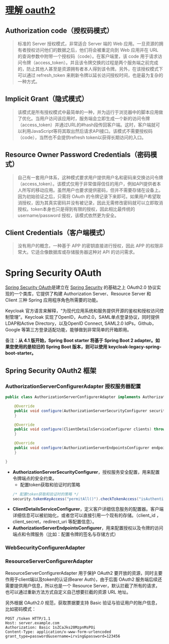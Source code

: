 # [理解 oauth2][b1d25ff5]
## Authorization code（授权码模式）
> 标准的 Server 授权模式，非常适合 Server 端的 Web 应用。一旦资源的拥有者授权访问他们的数据之后，他们将会被重定向到 Web 应用并在 URL 的查询参数中附带一个授权码（code）。在客户端里，该 code 用于请求访问令牌（access_token）。并且该令牌交换的过程是两个服务端之前完成的，防止其他人甚至是资源拥有者本人得到该令牌。另外，在该授权模式下可以通过 refresh_token 来刷新令牌以延长访问授权时间，也是最为复杂的一种方式。

## Implicit Grant（隐式模式）
> 该模式是所有授权模式中最简单的一种，并为运行于浏览器中的脚本应用做了优化。当用户访问该应用时，服务端会立即生成一个新的访问令牌（access_token）并通过URL的#hash段传回客户端。这时，客户端就可以利用JavaScript等将其取出然后请求API接口。该模式不需要授权码（code），当然也不会提供refresh token以获得长期访问的入口。

## Resource Owner Password Credentials（密码模式）
> 自己有一套用户体系，这种模式要求用户提供用户名和密码来交换访问令牌（access_token）。该模式仅用于非常值得信任的用户，例如API提供者本人所写的移动应用。虽然用户也要求提供密码，但并不需要存储在设备上。因为初始验证之后，只需将 OAuth 的令牌记录下来即可。如果用户希望取消授权，因为其真实密码并没有被记录，因此无需修改密码就可以立即取消授权。token本身也只是得到有限的授权，因此相比最传统的 username/password 授权，该模式依然更为安全。

## Client Credentials（客户端模式）
> 没有用户的概念，一种基于 APP 的密钥直接进行授权，因此 APP 的权限非常大。它适合像数据库或存储服务器这种对 API 的访问需求。


# Spring Security OAuth
[Spring Security OAuth][a2c6ee27]是建立在 [Spring Security][ae8ed25e] 的基础之上 OAuth2.0 协议实现的一个类库，它提供了构建 Authorization Server、Resource Server 和 Client 三种 Spring 应用程序角色所需要的功能。

Keycloak 官方语言来解释，“为现代应用系统和服务提供开源的鉴权和授权访问控制管理”。Keycloak 实现了OpenID，Auth2.0，SAML单点登录协议，同时提供LDAP和Active Directory，以及OpenID Connect, SAML2.0 IdPs，Github，Google 等第三方登录适配功能，能够做到非常简单的开箱即用。

备注：**从 4.1 版开始，Spring Boot starter 将基于 Spring Boot 2 adapter。如果您使用的是较旧的 Spring Boot 版本，则可以使用 keycloak-legacy-spring-boot-starter。**

## Spring Security OAuth2 框架

### AuthorizationServerConfigurerAdapter 授权服务器配置
```java
public class AuthorizationServerConfigurerAdapter implements AuthorizationServerConfigurer {

	@Override
	public void configure(AuthorizationServerSecurityConfigurer security) throws Exception {
	}

	@Override
	public void configure(ClientDetailsServiceConfigurer clients) throws Exception {
	}

	@Override
	public void configure(AuthorizationServerEndpointsConfigurer endpoints) throws Exception {
	}

}
```
- **AuthorizationServerSecurityConfigurer**，授权服务安全配置，用来配置令牌端点的安全约束。
  - 配置token获取和验证时的策略
  ```java
  /* 配置token获取和验证时的策略 */
  security.tokenKeyAccess("permitAll()").checkTokenAccess("isAuthenticated()").allowFormAuthenticationForClients();
  ```
- **ClientDetailsServiceConfigurer**，定义客户详细信息服务的配置器。客户端详细信息可以被初始化，或者您可以直接引用一个现有的存储。（client_id ，client_secret，redirect_uri 等配置信息）。
- **AuthorizationServerEndpointsConfigurer**，用来配置授权以及令牌的访问端点和令牌服务（比如：配置令牌的签名与存储方式）

### WebSecurityConfigurerAdapter

### ResourceServerConfigurerAdapter
ResourceServerConfigurerAdapter 用于保护 OAuth2 要开放的资源，同时主要作用于client端以及token的认证(Bearer Auth)，由于后面 OAuth2 服务端后续还需要提供用户信息，所以也是一个 Resource Server，默认拦截了所有的请求，也可以通过重新方法方式自定义自己想要拦截的资源 URL 地址。

另外根据 OAuth2.0 规范，获取票据要支持 Basic 验证与验证用户的账户信息，比如密码模式：
```
POST /token HTTP/1.1
Host: server.example.com
Authorization: Basic 1sZCaJks20MzpnMsPOi
Content-Type: application/x-www-form-urlencoded
grant_type=password&username=irving&password=123456
```

[b1d25ff5]: http://www.ruanyifeng.com/blog/2014/05/oauth_2_0.html "理解 oauth2"

[a2c6ee27]: https://spring.io/projects/spring-security-oauth "Spring Security OAuth"

[ae8ed25e]: https://github.com/spring-projects/spring-security "Spring Security"
